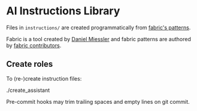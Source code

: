 # AI Instructions Library

Files in `instructions/` are created programmatically from [fabric's patterns](https://github.com/danielmiessler/Fabric/tree/main/data/patterns).

Fabric is a tool created by [Daniel Miessler](https://github.com/danielmiessler) and fabric patterns are authored by [fabric contributors](https://github.com/danielmiessler/fabric/graphs/contributors).

## Create roles

To (re-)create instruction files:

  ./create_assistant

Pre-commit hooks may trim trailing spaces and empty lines on git commit.
